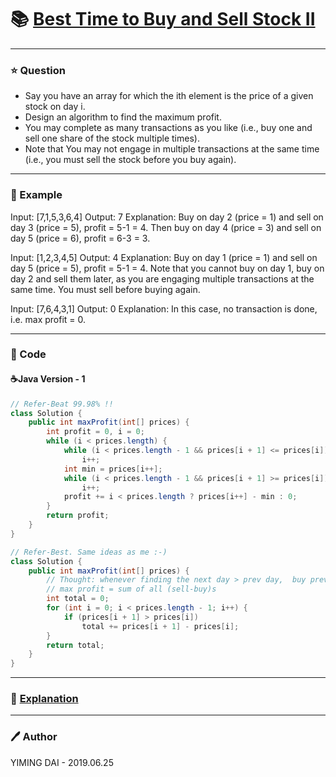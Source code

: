 # :books: [Best Time to Buy and Sell Stock II](https://leetcode.com/problems/best-time-to-buy-and-sell-stock-ii/description/)

---

### :star: Question
- Say you have an array for which the ith element is the price of a given stock on day i.
- Design an algorithm to find the maximum profit. 
- You may complete as many transactions as you like (i.e., buy one and sell one share of the stock multiple times).
- Note that You may not engage in multiple transactions at the same time (i.e., you must sell the stock before you buy again).

---

### :car: Example
Input: [7,1,5,3,6,4]
Output: 7
Explanation: Buy on day 2 (price = 1) and sell on day 3 (price = 5), profit = 5-1 = 4.
             Then buy on day 4 (price = 3) and sell on day 5 (price = 6), profit = 6-3 = 3.

Input: [1,2,3,4,5]
Output: 4
Explanation: Buy on day 1 (price = 1) and sell on day 5 (price = 5), profit = 5-1 = 4.
             Note that you cannot buy on day 1, buy on day 2 and sell them later, as you are
             engaging multiple transactions at the same time. You must sell before buying again.

Input: [7,6,4,3,1]
Output: 0
Explanation: In this case, no transaction is done, i.e. max profit = 0.

---

### :hammer: Code
#### :coffee:Java Version - 1
```java
// Refer-Beat 99.98% !!
class Solution {
    public int maxProfit(int[] prices) {
        int profit = 0, i = 0;
        while (i < prices.length) {
            while (i < prices.length - 1 && prices[i + 1] <= prices[i])
                i++;
            int min = prices[i++];
            while (i < prices.length - 1 && prices[i + 1] >= prices[i])
                i++;
            profit += i < prices.length ? prices[i++] - min : 0;
        }
        return profit;
    }
}

// Refer-Best. Same ideas as me :-)
class Solution {
    public int maxProfit(int[] prices) {
        // Thought: whenever finding the next day > prev day,  buy prev and sell next
        // max profit = sum of all (sell-buy)s
        int total = 0;
        for (int i = 0; i < prices.length - 1; i++) {
            if (prices[i + 1] > prices[i])
                total += prices[i + 1] - prices[i];
        }
        return total;
    }
}
```


---

### :pencil: [Explanation](https://leetcode.com/problems/best-time-to-buy-and-sell-stock-ii/solution/)

---

### :pen: Author
YIMING DAI - 2019.06.25
